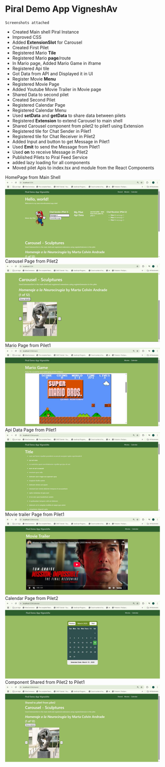 # Piral Demo App VigneshAv
    Screenshots attached
- Created Main shell Piral Instance
- Improved CSS
- Added **ExtensionSlot** for Carousel
- Created First Pilet
- Registered Mario **Tile**
- Registered Mario **page**/route
- In Mario page, Added Mario Game in iframe 
- Registered Api tile
- Got Data from API and Displayed it in UI
- Register Movie **Menu**
- Registered Movie Page
- Added Youtube Movie Trailer in Movie page
- Shared Data to second pilet
- Created Second Pilet
- Registered Calendar Page
- Registered Calendar Menu
- Used **setData** and **getData** to share data between pilets
- Registered **Extension** to extend Carousel to main shell
- Shared Carousel component from pilet2 to pilet1 using Extension
- Registered tile for Chat Sender in Pilet1
- Registered tile for Chat Receiver in Pilet2
- Added Input and button to get Message in Pilet1
- Used **Emit** to send the Message from Pilet1
- Used **on** to receive Message in Pilet2
- Published Pilets to Piral Feed Service
- added lazy loading for all components
- Moved pilet Apis to index.tsx and module from the React Components  


HomePage from Main Shell 
![Homepage Screenshot](screenshots/Main.JPG)
Carousel Page from Pilet2
![Carousel Screenshot](screenshots/Carousel.JPG)
Mario Page from Pilet1
![Mario page Screenshot](screenshots/Mario.JPG)
Api Data Page from Pilet1
![Api data page Screenshot](screenshots/ApiData.JPG)
Movie trailer Page from Pilet1
![Movie trailer page Screenshot](screenshots/MovieTrailer.JPG)
Calendar Page from Pilet2
![Calendar page Screenshot](screenshots/Calendar.JPG)   
Component Shared from Pilet2 to Pilet1
![Component Shared Betweeen Pilets page Screenshot](screenshots/SharedBetweenPilets.JPG)   
